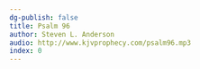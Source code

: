 ```yaml
---
dg-publish: false
title: Psalm 96
author: Steven L. Anderson
audio: http://www.kjvprophecy.com/psalm96.mp3
index: 0
---
```


